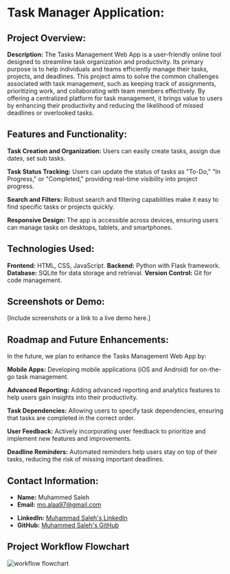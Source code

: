 
# Task Manager Application:

## Project Overview:

**Description:** 
The Tasks Management Web App is a user-friendly online tool designed to streamline task organization and productivity. Its primary purpose is to help individuals and teams efficiently manage their tasks, projects, and deadlines. This project aims to solve the common challenges associated with task management, such as keeping track of assignments, prioritizing work, and collaborating with team members effectively. By offering a centralized platform for task management, it brings value to users by enhancing their productivity and reducing the likelihood of missed deadlines or overlooked tasks.

## Features and Functionality:

**Task Creation and Organization:** Users can easily create tasks, assign due dates, set sub tasks.

**Task Status Tracking:** Users can update the status of tasks as "To-Do," "In Progress," or "Completed," providing real-time visibility into project progress.

**Search and Filters:** Robust search and filtering capabilities make it easy to find specific tasks or projects quickly.

**Responsive Design:** The app is accessible across devices, ensuring users can manage tasks on desktops, tablets, and smartphones.

## Technologies Used:

**Frontend:** HTML, CSS, JavaScript.
**Backend:** Python with Flask framework.
**Database:** SQLite for data storage and retrieval.
**Version Control:** Git for code management.

## Screenshots or Demo:

[Include screenshots or a link to a live demo here.]

## Roadmap and Future Enhancements:

In the future, we plan to enhance the Tasks Management Web App by:

**Mobile Apps:** Developing mobile applications (iOS and Android) for on-the-go task management.

**Advanced Reporting:** Adding advanced reporting and analytics features to help users gain insights into their productivity.

**Task Dependencies:** Allowing users to specify task dependencies, ensuring that tasks are completed in the correct order.

**User Feedback:** Actively incorporating user feedback to prioritize and implement new features and improvements.

**Deadline Reminders:** Automated reminders help users stay on top of their tasks, reducing the risk of missing important deadlines.

## Contact Information:

- **Name:** Muhammed Saleh
- **Email:** mo.alaa97@gmail.com
<!-- - **Portfolio:** [www.example-portfolio.com](http://www.example-portfolio.com) -->
- **LinkedIn:** [Muhammad Saleh's LinkedIn](https://www.linkedin.com/in/muhammad-a-mahrous/)
- **GitHub:** [Muhammed Saleh's GitHub](https://github.com/Muhammed-Mahrous-Saleh)

## Project Workflow Flowchart
![workflow flowchart]()